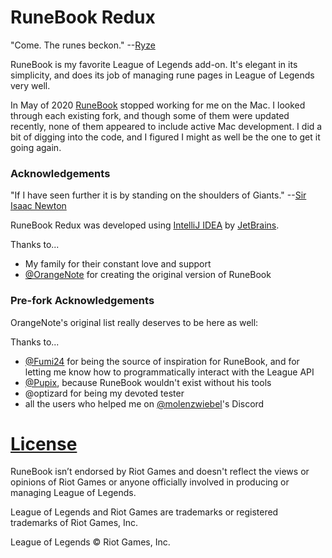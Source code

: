 # RuneBook Redux

"Come. The runes beckon." --[Ryze](https://leagueoflegends.fandom.com/wiki/Ryze)

RuneBook is my favorite League of Legends add-on. It's elegant in its simplicity, and does its job of managing rune pages in League of Legends very well.

In May of 2020 [RuneBook](https://github.com/OrangeNote/RuneBook) stopped working for me on the Mac. I looked through each existing fork, and though some of them were updated recently, none of them appeared to include active Mac development. I did a bit of digging into the code, and I figured I might as well be the one to get it going again.

### Acknowledgements
"If I have seen further it is by standing on the shoulders of Giants." --[Sir Isaac Newton](https://www.history.com/topics/inventions/isaac-newton)

RuneBook Redux was developed using [IntelliJ IDEA](https://www.jetbrains.com/idea/) by [JetBrains](https://www.jetbrains.com/).

Thanks to...
- My family for their constant love and support
- [@OrangeNote](https://github.com/OrangeNote) for creating the original version of RuneBook

### Pre-fork Acknowledgements
OrangeNote's original list really deserves to be here as well:

Thanks to...
- [@Fumi24](https://github.com/Fumi24) for being the source of inspiration for RuneBook, and for letting me know how to programmatically interact with the League API  
- [@Pupix](https://github.com/Pupix), because RuneBook wouldn't exist without his tools  
- @optizard for being my devoted tester  
- all the users who helped me on [@molenzwiebel](https://github.com/molenzwiebel)'s Discord  

# [License](https://github.com/yodarunamok/RuneBook/tree/master/LICENSE)

RuneBook isn’t endorsed by Riot Games and doesn't reflect the views or opinions of Riot Games or anyone officially involved in producing or managing League of Legends.

League of Legends and Riot Games are trademarks or registered trademarks of Riot Games, Inc.

League of Legends © Riot Games, Inc.
